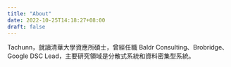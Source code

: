 ```yaml
---
title: "About"
date: 2022-10-25T14:18:27+08:00
draft: false
---
```

Tachunn，就讀清華大學資應所碩士，曾經任職 Baldr Consulting、Brobridge、Google DSC Lead，主要研究領域是分散式系統和資料密集型系統。